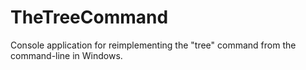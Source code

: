 # TheTreeCommand
 Console application for reimplementing the "tree" command from the command-line in Windows.
